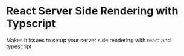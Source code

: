 # React Server Side Rendering with Typscript
Makes it issues to setup your server side rendering with react and typescript
